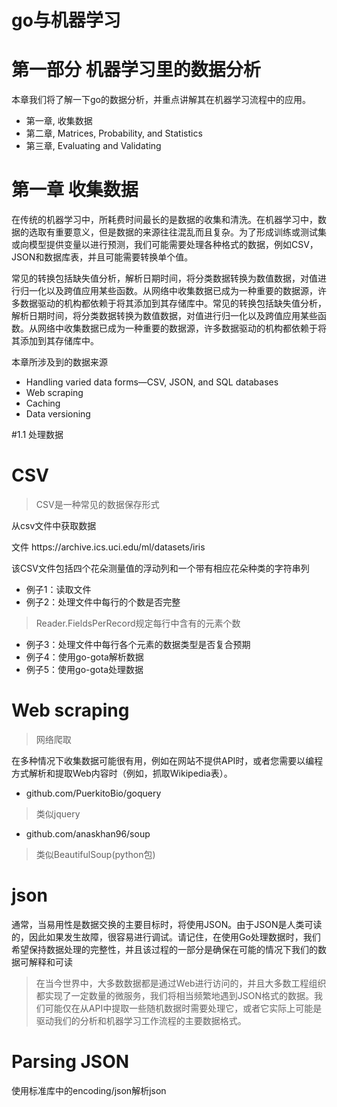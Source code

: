 # go与机器学习

# 第一部分 机器学习里的数据分析

本章我们将了解一下go的数据分析，并重点讲解其在机器学习流程中的应用。

- 第一章, 收集数据
- 第二章, Matrices, Probability, and Statistics
- 第三章, Evaluating and Validating

# 第一章 收集数据

在传统的机器学习中，所耗费时间最长的是数据的收集和清洗。在机器学习中，数据的选取有重要意义，但是数据的来源往往混乱而且复杂。为了形成训练或测试集或向模型提供变量以进行预测，我们可能需要处理各种格式的数据，例如CSV，JSON和数据库表，并且可能需要转换单个值。

常见的转换包括缺失值分析，解析日期时间，将分类数据转换为数值数据，对值进行归一化以及跨值应用某些函数。从网络中收集数据已成为一种重要的数据源，许多数据驱动的机构都依赖于将其添加到其存储库中。常见的转换包括缺失值分析，解析日期时间，将分类数据转换为数值数据，对值进行归一化以及跨值应用某些函数。从网络中收集数据已成为一种重要的数据源，许多数据驱动的机构都依赖于将其添加到其存储库中。


本章所涉及到的数据来源
- Handling varied data forms—CSV, JSON, and SQL databases
- Web scraping
- Caching
- Data versioning

#1.1 处理数据

# CSV
> CSV是一种常见的数据保存形式

从csv文件中获取数据

文件 https:/​/​archive.​ics.​uci.​edu/​ml/​datasets/​iris

该CSV文件包括四个花朵测量值的浮动列和一个带有相应花朵种类的字符串列

- 例子1：读取文件
- 例子2：处理文件中每行的个数是否完整
> Reader.FieldsPerRecord规定每行中含有的元素个数

- 例子3：处理文件中每行各个元素的数据类型是否复合预期
- 例子4：使用go-gota解析数据
- 例子5：使用go-gota处理数据

# Web scraping
> 网络爬取

在多种情况下收集数据可能很有用，例如在网站不提供API时，或者您需要以编程方式解析和提取Web内容时（例如，抓取Wikipedia表）。

- github.com/PuerkitoBio/goquery
> 类似jquery
- github.com/anaskhan96/soup
> 类似BeautifulSoup(python包)

# json

通常，当易用性是数据交换的主要目标时，将使用JSON。由于JSON是人类可读的，因此如果发生故障，很容易进行调试。请记住，在使用Go处理数据时，我们希望保持数据处理的完整性，并且该过程的一部分是确保在可能的情况下我们的数据可解释和可读

> 在当今世界中，大多数数据都是通过Web进行访问的，并且大多数工程组织都实现了一定数量的微服务，我们将相当频繁地遇到JSON格式的数据。我们可能仅在从API中提取一些随机数据时需要处理它，或者它实际上可能是驱动我们的分析和机器学习工作流程的主要数据格式。


# Parsing JSON

使用标准库中的encoding/json解析json


